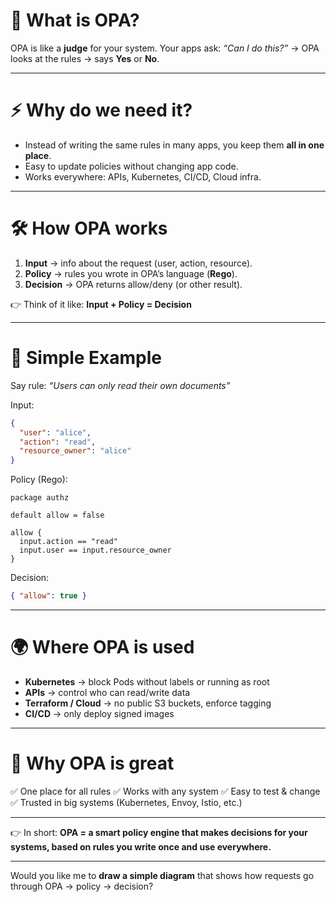 # 🧠 What is OPA?

OPA is like a **judge** for your system.
Your apps ask: *“Can I do this?”* → OPA looks at the rules → says **Yes** or **No**.

---

# ⚡ Why do we need it?

* Instead of writing the same rules in many apps, you keep them **all in one place**.
* Easy to update policies without changing app code.
* Works everywhere: APIs, Kubernetes, CI/CD, Cloud infra.

---

# 🛠 How OPA works

1. **Input** → info about the request (user, action, resource).
2. **Policy** → rules you wrote in OPA’s language (**Rego**).
3. **Decision** → OPA returns allow/deny (or other result).

👉 Think of it like:
**Input + Policy = Decision**

---

# 📖 Simple Example

Say rule: *“Users can only read their own documents”*

Input:

```json
{
  "user": "alice",
  "action": "read",
  "resource_owner": "alice"
}
```

Policy (Rego):

```rego
package authz

default allow = false

allow {
  input.action == "read"
  input.user == input.resource_owner
}
```

Decision:

```json
{ "allow": true }
```

---

# 🌍 Where OPA is used

* **Kubernetes** → block Pods without labels or running as root
* **APIs** → control who can read/write data
* **Terraform / Cloud** → no public S3 buckets, enforce tagging
* **CI/CD** → only deploy signed images

---

# 🎯 Why OPA is great

✅ One place for all rules
✅ Works with any system
✅ Easy to test & change
✅ Trusted in big systems (Kubernetes, Envoy, Istio, etc.)

---

👉 In short:
**OPA = a smart policy engine that makes decisions for your systems, based on rules you write once and use everywhere.**

---

Would you like me to **draw a simple diagram** that shows how requests go through OPA → policy → decision?
